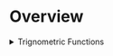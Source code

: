 # Overview

<details>

<summary>Trignometric Functions</summary>

[Refer Here](https://drive.google.com/file/d/1v4BQgoQ9mIevjZrN0WSnY-0_gR-M6BND/view)

</details>
